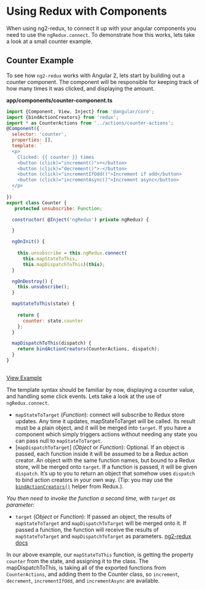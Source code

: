# Using Redux with Components

When using ng2-redux, to connect it up with your angular components you need to use the `ngRedux.connect`. To demonstrate how this works, lets take a look at a small counter example.
 
## Counter Example
 
 To see how `ng2-redux` works with Angular 2, lets start by building out a counter component. The component will be responsible for keeping track of how many times it was clicked, and displaying the amount.
 
 __app/components/counter-component.ts__

```javascript
import {Component, View, Inject} from '@angular/core';
import {bindActionCreators} from 'redux';
import * as CounterActions from '../actions/counter-actions';
@Component({
  selector: 'counter',
  properties: [],
  template: `
  <p>
    Clicked: {{ counter }} times
    <button (click)="increment()">+</button>
    <button (click)="decrement()">-</button>
    <button (click)="incrementIfOdd()">Increment if odd</button>
    <button (click)="incrementAsync()">Increment async</button>
  </p>
  `
})
export class Counter {
   protected unsubscribe: Function;

  constructor( @Inject('ngRedux') private ngRedux) {

  }

  ngOnInit() {
    
    this.unsubscribe = this.ngRedux.connect(
      this.mapStateToThis,
      this.mapDispatchToThis)(this);
  }

  ngOnDestroy() {
    this.unsubscribe();
  }

  mapStateToThis(state) {
    
    return {
      counter: state.counter
    };
  }

  mapDispatchToThis(dispatch) {
    return bindActionCreators(CounterActions, dispatch);
  }
}
 
 ```
 [View Example](http://plnkr.co/edit/Zlti4BiAVM750Dk4YNbU?p=preview)
 
 The template syntax should be familiar by now, displaying a counter value, and handling some click events. Lets take a look at the use of `ngRedux.connect`.
 
* `mapStateToTarget` \(*Function*): connect will subscribe to Redux store updates. Any time it updates, mapStateToTarget will be called. Its result must be a plain object, and it will be merged into `target`. If you have a component which simply triggers actions without needing any state you can pass null to `mapStateToTarget`.
* [`mapDispatchToTarget`] \(*Object* or *Function*): Optional. If an object is passed, each function inside it will be assumed to be a Redux action creator. An object with the same function names, but bound to a Redux store, will be merged onto `target`. If a function is passed, it will be given `dispatch`. It’s up to you to return an object that somehow uses `dispatch` to bind action creators in your own way. (Tip: you may use the [`bindActionCreators()`](http://gaearon.github.io/redux/docs/api/bindActionCreators.html) helper from Redux.).

*You then need to invoke the function a second time, with `target` as parameter:*
* `target` \(*Object* or *Function*): If passed an object, the results of `mapStateToTarget` and `mapDispatchToTarget` will be merged onto it. If passed a function, the function will receive the results of `mapStateToTarget` and `mapDispatchToTarget` as parameters.
 [ng2-redux docs](https://github.com/wbuchwalter/ng2-redux/blob/master/README.md#arguments-1)
 
 In our above example, our `mapStateToThis` function, is getting the property `counter` from the state, and assigning it to the class. The mapDispatchToThis, is taking all of the exported functions from `CounterActions`, and adding them to the Counter class, so `increment`, `decrement`, `incrementIfOdd`, and `incrementAsync` are available.
 
 
 
